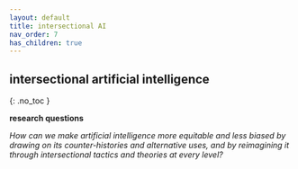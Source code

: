 ```yaml
---
layout: default
title: intersectional AI
nav_order: 7
has_children: true
---
```


## intersectional artificial intelligence
{: .no_toc }

**research questions**

_How can we make artificial intelligence more equitable and less biased by drawing on its counter-histories and alternative uses, and by reimagining it through intersectional tactics and theories at every level?_